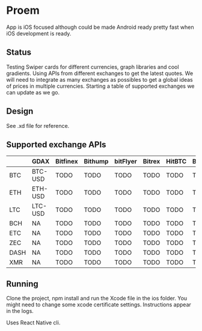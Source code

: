 # Proem

App is iOS focused although could be made Android ready pretty fast when iOS development is ready.

## Status

Testing Swiper cards for different currencies, graph libraries and cool gradients.
Using APIs from different exchanges to get the latest quotes. We will need to integrate as many exchanges as possibles to get a global ideas of prices in multiple currencies. Starting a table of supported exchanges we can update as we go.

## Design

See .xd file for reference.

## Supported exchange APIs

|  | GDAX | Bitfinex | Bithump | bitFlyer | Bitrex | HitBTC | Bitstamp | Gemini | Poloniex | Kraken | Korbit | Binance | Coinone | OkCoin | BTCC | Huobi |
| ------ | ------ | ------ | ------ | ------ | ------ | ------ | ------ | ------ | ------ | ------ | ------ | ------ | ------ | ------ | ------ | ------ |
| BTC | BTC-USD | TODO | TODO | TODO | TODO | TODO | TODO | TODO | TODO | TODO | TODO | TODO | TODO | TODO | TODO | TODO |
| ETH | ETH-USD | TODO | TODO | TODO | TODO | TODO | TODO | TODO | TODO | TODO | TODO | TODO | TODO | TODO | TODO | TODO |
| LTC | LTC-USD | TODO | TODO | TODO | TODO | TODO | TODO | TODO | TODO | TODO | TODO | TODO | TODO | TODO | TODO | TODO |
| BCH | NA | TODO | TODO | TODO | TODO | TODO | TODO | TODO | TODO | TODO | TODO | TODO | TODO | TODO | TODO | TODO |
| ETC | NA | TODO | TODO | TODO | TODO | TODO | TODO | TODO | TODO | TODO | TODO | TODO | TODO | TODO | TODO | TODO |
| ZEC | NA | TODO | TODO | TODO | TODO | TODO | TODO | TODO | TODO | TODO | TODO | TODO | TODO | TODO | TODO | TODO |
| DASH | NA | TODO | TODO | TODO | TODO | TODO | TODO | TODO | TODO | TODO | TODO | TODO | TODO | TODO | TODO | TODO |
| XMR | NA | TODO | TODO | TODO | TODO | TODO | TODO | TODO | TODO | TODO | TODO | TODO | TODO | TODO | TODO | TODO |

## Running

Clone the project, npm install and run the Xcode file in the ios folder. You might need to change some xcode certificate settings. Instructions appear in the logs.

Uses React Native cli.
